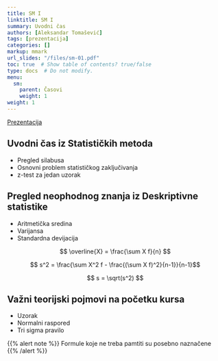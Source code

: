 ```yaml
---
title: SM I
linktitle: SM I
summary: Uvodni čas
authors: [Aleksandar Tomašević]
tags: [prezentacija]
categories: []
markup: mmark
url_slides: "/files/sm-01.pdf"
toc: true  # Show table of contents? true/false
type: docs  # Do not modify.
menu:
  sm:
    parent: Časovi
    weight: 1
weight: 1
---
```


[Prezentacija](/files/sm-01.pdf)

## Uvodni čas iz Statističkih metoda

- Pregled silabusa
- Osnovni problem statističkog zaključivanja
- z-test za jedan uzorak

## Pregled neophodnog znanja iz Deskriptivne statistike

- Aritmetička sredina
- Varijansa
- Standardna devijacija

$$ \overline{X} = \frac{\sum X f}{n} $$

$$ s^2 = \frac{\sum X^2 f - \frac{(\sum X f)^2}{n-1}}{n-1}$$

$$ s = \sqrt(s^2) $$


## Važni teorijski pojmovi na početku kursa

- Uzorak
- Normalni raspored
- Tri sigma pravilo

{{% alert note %}}
Formule koje ne treba pamtiti su posebno naznačene
{{% /alert %}}


